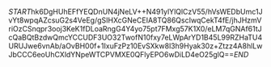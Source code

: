 $START$hk6DgHUhEFfYEQDnUN4jNeLV++N491ylYlQlCzV55/hVsWEDbUmc1JvYt8wpqAZcsuG2s4VeEg/gSIHXcGNeCEIA8TQ86QscIwqCekT4fE/jhJHzmVriOzCSnqpr3ooj3KeK1fDLoaRngG4Y4yo75pt7FMxg57K1X0/eLM7qGNAf61tJcQaBQtBzdwQmcYCCUDF3UO32TwofN10fxy7eLWpArYD1B45L99RZHaTU4URUJwe6vnAb/aOvBH00f+1IxuFzPz10EvSXkw8l3h9Hyak30z+Ztzz4A8hlLwJbCCC6eoUhCXldYNpeWTCPVMXE0QFlyEPO6wDiLD4eO25glQ==$END$